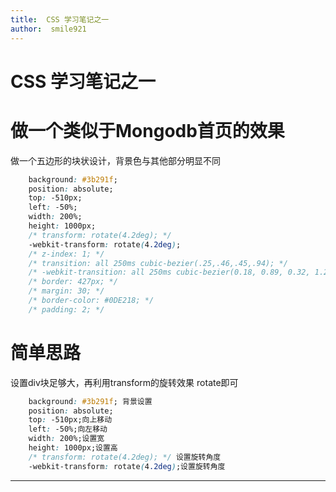 ```yaml
---
title:  CSS 学习笔记之一
author:  smile921
---
```


# CSS 学习笔记之一
# 做一个类似于Mongodb首页的效果
做一个五边形的块状设计，背景色与其他部分明显不同

~~~~css
    background: #3b291f;
    position: absolute;
    top: -510px;
    left: -50%;
    width: 200%;
    height: 1000px;
    /* transform: rotate(4.2deg); */
    -webkit-transform: rotate(4.2deg);
    /* z-index: 1; */
    /* transition: all 250ms cubic-bezier(.25,.46,.45,.94); */
    /* -webkit-transition: all 250ms cubic-bezier(0.18, 0.89, 0.32, 1.28); */
    /* border: 427px; */
    /* margin: 30; */
    /* border-color: #0DE218; */
    /* padding: 2; */
~~~~


# 简单思路

设置div块足够大，再利用transform的旋转效果 rotate即可

~~~~css
    background: #3b291f; 背景设置
    position: absolute;
    top: -510px;向上移动
    left: -50%;向左移动
    width: 200%;设置宽
    height: 1000px;设置高
    /* transform: rotate(4.2deg); */ 设置旋转角度
    -webkit-transform: rotate(4.2deg);设置旋转角度
~~~~

  

- - -
